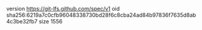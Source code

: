 version https://git-lfs.github.com/spec/v1
oid sha256:6219a7c0cfb96048338730bd28f6c8cba24ad84b97836f7635d8ab4c3be32fb7
size 1556
